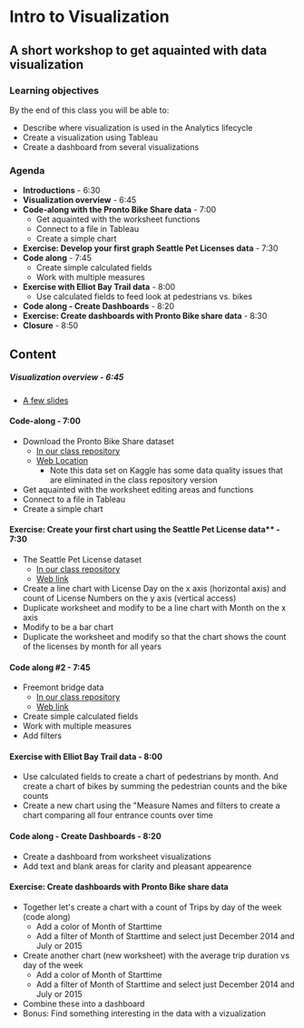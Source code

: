 # Intro to Visualization
## A short workshop to get aquainted with data visualization

### Learning objectives
By the end of this class you will be able to:
* Describe where visualization is used in the Analytics lifecycle
* Create a visualization using Tableau
* Create a dashboard from several visualizations

### Agenda
* **Introductions** -  6:30
* **Visualization overview**  -  6:45
* **Code-along with the Pronto Bike Share data**  -  7:00
  * Get aquainted with the worksheet functions
  * Connect to a file in Tableau
  * Create a simple chart
* **Exercise: Develop your first graph Seattle Pet Licenses data**  -  7:30
* **Code along**  -  7:45
  * Create simple calculated fields
  * Work with multiple measures
* **Exercise with Elliot Bay Trail data**  -  8:00 
  * Use calculated fields to feed look at pedestrians vs. bikes
* **Code along - Create Dashboards**  -  8:20
* **Exercise: Create dashboards with Pronto Bike share data**  -  8:30
* **Closure**  -  8:50
 
## Content

##### Visualization overview  -  6:45
* [A few slides](https://docs.google.com/presentation/d/1fRl4N4mOWAYA5mRbtbnBE5lQMnku0eSJa6vqJq9oUgI/edit?usp=sharing)
 
#### Code-along  -  7:00
* Download the Pronto Bike Share dataset
  * [In our class repository](/Pronto_bike_share_visualization/cycle-share-dataset/trip.csv)
  * [Web Location](https://www.kaggle.com/pronto/cycle-share-dataset)
    * Note this data set on Kaggle has some data quality issues that are eliminated in the class repository version
* Get aquainted with the worksheet editing areas and functions
* Connect to a file in Tableau
* Create a simple chart
 
#### Exercise: Create your first chart using the Seattle Pet License data**  -  7:30
* The Seattle Pet License dataset
    * [In our class repository](/Seattle_pet_license_data/Seattle_Pet_Licenses_2016_to_2018.csv)
    * [Web link](https://data.seattle.gov/Community/Seattle-Pet-Licenses/jguv-t9rb)
* Create a line chart with License Day on the x axis (horizontal axis) and count of License Numbers on the y axis (vertical access)
* Duplicate worksheet and modify to be a line chart with Month on the x axis
* Modify to be a bar chart
* Duplicate the worksheet and modify so that the chart shows the count of the licenses by month for all years
  
#### Code along #2  -  7:45
* Freemont bridge data
  * [In our class repository](/Freemont_bridge_data/Freemont_bridge_bike_traffic-daily.json)
  * [Web link](https://data.seattle.gov/Transportation/Fremont-Bridge-Daily-Bicycle-Counts/eytj-7qg9/data)
* Create simple calculated fields
* Work with multiple measures
* Add filters

#### Exercise with Elliot Bay Trail data  -  8:00
  * Use calculated fields to create a chart of pedestrians by month.  And create a chart of bikes by summing the pedestrian counts and the bike counts
  * Create a new chart using the "Measure Names and filters to create a chart comparing all four entrance counts over time
  
#### Code along - Create Dashboards  -  8:20
  * Create a dashboard from worksheet visualizations
  * Add text and blank areas for clarity and pleasant appearence

#### Exercise: Create dashboards with Pronto Bike share data
  * Together let's create a chart with a count of Trips by day of the week (code along)
    * Add a color of Month of Starttime
    * Add a filter of Month of Starttime and select just December 2014 and July or 2015
  * Create another chart (new worksheet) with the average trip duration vs day of the week
    * Add a color of Month of Starttime
    * Add a filter of Month of Starttime and select just December 2014 and July or 2015
  * Combine these into a dashboard
  * Bonus: Find something interesting in the data with a vizualization
  
